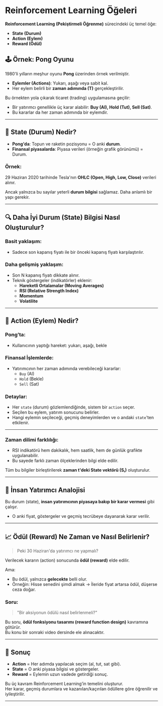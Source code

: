 # Reinforcement Learning Öğeleri

**Reinforcement Learning (Pekiştirmeli Öğrenme)** sürecindeki üç temel öğe:
- **State (Durum)**
- **Action (Eylem)**
- **Reward (Ödül)**

## 🕹️ Örnek: Pong Oyunu

1980'li yılların meşhur oyunu **Pong** üzerinden örnek verilmiştir.

- **Eylemler (Actions)**: Yukarı, aşağı veya sabit kal.
- Her eylem belirli bir **zaman adımında (T)** gerçekleştirilir.

Bu örnekten yola çıkarak ticaret (trading) uygulamasına geçilir:

- Bir yatırımcı genellikle üç karar alabilir: **Buy (Al), Hold (Tut), Sell (Sat)**.
- Bu kararlar da her zaman adımında bir eylemdir.

---

## 🧾 State (Durum) Nedir?

- **Pong'da**: Topun ve raketin pozisyonu = O anki **durum**.
- **Finansal piyasalarda**: Piyasa verileri (örneğin grafik görünümü) = Durum.

### Örnek:

29 Haziran 2020 tarihinde Tesla'nın **OHLC (Open, High, Low, Close)** verileri alınır.

Ancak yalnızca bu sayılar yeterli **durum bilgisi** sağlamaz. Daha anlamlı bir yapı gerekir.

---

## 🔍 Daha İyi Durum (State) Bilgisi Nasıl Oluşturulur?

### Basit yaklaşım:
- Sadece son kapanış fiyatı ile bir önceki kapanış fiyatı karşılaştırılır.

### Daha gelişmiş yaklaşım:
- Son N kapanış fiyatı dikkate alınır.
- Teknik göstergeler (indikatörler) eklenir:
  - **Hareketli Ortalamalar (Moving Averages)**
  - **RSI (Relative Strength Index)**
  - **Momentum**
  - **Volatilite**

---
## 🎯 Action (Eylem) Nedir?

### Pong’ta:
- Kullanıcının yaptığı hareket: yukarı, aşağı, bekle

### Finansal İşlemlerde:
- Yatırımcının her zaman adımında verebileceği kararlar:
  - `Buy` (Al)
  - `Hold` (Bekle)
  - `Sell` (Sat)

### Detaylar:
- Her `state` (durum) gözlemlendiğinde, sistem bir `action` seçer.
- Seçilen bu eylem, yatırım sonucunu belirler.
- Hangi eylemin seçileceği, geçmiş deneyimlerden ve o andaki `state`'ten etkilenir.

---

### Zaman dilimi farklılığı:
- RSI indikatörü hem dakikalık, hem saatlik, hem de günlük grafikte uygulanabilir.
- Bu sayede farklı zaman ölçeklerinden bilgi elde edilir.

Tüm bu bilgiler birleştirilerek **zaman t'deki State vektörü (Sₜ)** oluşturulur.

---

## 👤 İnsan Yatırımcı Analojisi

Bu durum (state), **insan yatırımcının piyasaya bakıp bir karar vermesi** gibi çalışır.

- O anki fiyat, göstergeler ve geçmiş tecrübeye dayanarak karar verilir.

---

## 📈 Ödül (Reward) Ne Zaman ve Nasıl Belirlenir?

> Peki 30 Haziran'da yatırımcı ne yapmalı?

Verilecek kararın (action) sonucunda **ödül (reward)** elde edilir.

Ama:

- Bu ödül, yalnızca **gelecekte** belli olur.
- Örneğin: Hisse senedini şimdi almak → İleride fiyat artarsa ödül, düşerse ceza doğar.

### Soru:
> "Bir aksiyonun ödülü nasıl belirlenmeli?"

Bu soru, **ödül fonksiyonu tasarımı (reward function design)** kavramına götürür.  
Bu konu bir sonraki video dersinde ele alınacaktır.

---

## 🧠 Sonuç

- **Action** = Her adımda yapılacak seçim (al, tut, sat gibi).
- **State** = O anki piyasa bilgisi ve göstergeler.
- **Reward** = Eylemin uzun vadede getirdiği sonuç.

Bu üç kavram Reinforcement Learning’in temelini oluşturur.  
Her karar, geçmiş durumlara ve kazanılan/kaçırılan ödüllere göre öğrenilir ve iyileştirilir.

---

